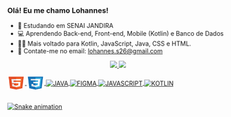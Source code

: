 ### Olá! Eu me chamo Lohannes!

- 📖 Estudando em SENAI JANDIRA
- 💻 Aprendendo Back-end, Front-end, Mobile (Kotlin) e Banco de Dados
- 👩‍💻 Mais voltado para Kotlin, JavaScript, Java, CSS e HTML.
- 🤔 Contate-me no email: lohannes.s26@gmail.com

<div align="center">
  <a href="https://github.com/Lohannn">
  <img height="180em" src="https://github-readme-stats.vercel.app/api?username=Lohannn&show_icons=true&theme=dracula&include_all_commits=true&count_private=true"/>
  <img height="180em" src="https://github-readme-stats.vercel.app/api/top-langs/?username=Lohannn&layout=compact&langs_count=7&theme=dracula"/>
</div>
 
<div style="display: inline_block"><br>
  <img align="center" alt="HTML" height="30" width="40" src="https://raw.githubusercontent.com/devicons/devicon/master/icons/html5/html5-original.svg">
  <img align="center" alt="CSS" height="30" width="40" src="https://raw.githubusercontent.com/devicons/devicon/master/icons/css3/css3-original.svg">
  <img align="center" alt="JAVA" height="30" width="40" src="https://cdn.jsdelivr.net/gh/devicons/devicon/icons/java/java-original.svg">
  <img align="center" alt="FIGMA" height="30" width="40" src="https://cdn.jsdelivr.net/gh/devicons/devicon/icons/figma/figma-original.svg">
  <img align="center" alt="JAVASCRIPT" height="30" width="40" src="https://cdn.jsdelivr.net/gh/devicons/devicon/icons/javascript/javascript-original.svg">
  <img align="center" alt="KOTLIN" height="30" width="40" src="https://cdn.jsdelivr.net/gh/devicons/devicon/icons/kotlin/kotlin-plain.svg">
</div>
  
##
![Snake animation](https://github.com/Thiago1223/Thiago1223/blob/output/github-contribution-grid-snake.svg)
